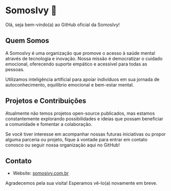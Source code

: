 # SomosIvy 👋

Olá, seja bem-vindo(a) ao GitHub oficial da SomosIvy!

## Quem Somos

A SomosIvy é uma organização que promove o acesso à saúde mental através de tecnologia e inovação. Nossa missão é democratizar o cuidado emocional, oferecendo suporte empático e acessível para todas as pessoas.

Utilizamos inteligência artificial para apoiar indivíduos em sua jornada de autoconhecimento, equilíbrio emocional e bem-estar mental.

## Projetos e Contribuições

Atualmente não temos projetos open-source publicados, mas estamos constantemente explorando possibilidades e ideias que possam beneficiar a comunidade e fomentar a colaboração.

Se você tiver interesse em acompanhar nossas futuras iniciativas ou propor alguma parceria ou projeto, fique à vontade para entrar em contato conosco ou seguir nossa organização aqui no GitHub!

## Contato

- Website: [somosivy.com.br](https://somosivy.com.br)

Agradecemos pela sua visita! Esperamos vê-lo(a) novamente em breve.
